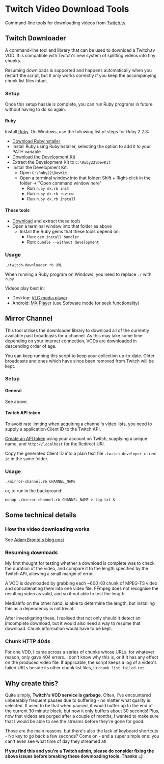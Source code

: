 # Twitch Video Download Tools

Command-line tools for downloading videos from [Twitch.tv](http://www.twitch.tv).

## Twitch Downloader

A command-line tool and library that can be used to download a Twitch.tv VOD. It is compatible with Twitch's new system of splitting videos into tiny chunks.

Resuming downloads is supported and happens automatically when you restart the script, but it only works correctly if you keep the accompanying chunk list files intact.

### Setup

Once this setup hassle is complete, you can run Ruby programs in future without having to do so again.

#### Ruby

Install [Ruby](https://www.ruby-lang.org/en/). On Windows, use the following list of steps for Ruby 2.2.3:

- [Download RubyInstaller](http://dl.bintray.com/oneclick/rubyinstaller/rubyinstaller-2.2.3.exe)
- Install Ruby using RubyInstaller, selecting the option to add it to your PATH variable
- [Download the Development Kit](http://dl.bintray.com/oneclick/rubyinstaller/DevKit-mingw64-32-4.7.2-20130224-1151-sfx.exe)
- Extract the Development Kit to `C:\Ruby22\DevKit`
- Install the Development Kit:
    + Open `C:\Ruby22\DevKit`
    + Open a terminal window into that folder: Shift + Right-click in the folder -> "Open command window here"
        * Run `ruby dk.rb init`
        * Run `ruby dk.rb review`
        * Run `ruby dk.rb install`

#### These tools

- [Download](https://github.com/ZimbiX/Twitch-Video-Download-Tools/archive/master.zip) and extract these tools
- Open a terminal window into that folder as above
    + Install the Ruby gems that these tools depend on:
        * Run: `gem install bundler`
        * Run: `bundle --without development`

### Usage

    ./twitch-downloader.rb URL

When running a Ruby program on Windows, you need to replace `./` with `ruby `

Videos play best in:

- Desktop: [VLC media player](http://www.videolan.org/vlc/)
- Android: [MX Player](https://play.google.com/store/apps/details?id=com.mxtech.videoplayer.ad&hl=en) (use Software mode for seek functionality)

## Mirror Channel

This tool utilises the downloader library to download all of the currently available past broadcasts for a channel. As this may take some time depending on your internet connection, VODs are downloaded in descending order of age.

You can keep running this script to keep your collection up-to-date. Older broadcasts and ones which have since been removed from Twitch will be kept.

### Setup

#### General

See above.

#### Twitch API token

To avoid rate limiting when acquiring a channel's video lists, you need to supply a application Client ID to the Twitch API.

[Create an API token](http://www.twitch.tv/kraken/oauth2/clients/new) using your account on Twitch, supplying a unique name, and `http://localhost` for the Redirect URI.

Copy the generated Client ID into a plain text file `.twitch-developer-client-id` in the same folder.

### Usage

    ./mirror-channel.rb CHANNEL_NAME

or, to run in the background:

    nohup ./mirror-channel.rb CHANNEL_NAME > log.txt &

## Some technical details

### How the video downloading works

See [Adam Bronte's blog post](https://adam.bronte.me/2015/05/29/downloading-twitch-tv-vods/)

### Resuming downloads

My first thought for testing whether a download is complete was to check the duration of the video, and compare it to the length specified by the Twitch API, allowing a small margin of error.

A VOD is downloaded by grabbing each ~600 KB chunk of MPEG-TS video and concatenating them into one video file. FFmpeg does not recognise the resulting video as valid, and so it not able to test the length.

MediaInfo on the other hand, *is* able to determine the length, but installing this as a dependency is not trivial.

After investigating these, I realised that not only should it detect an imcomplete download, but it would also need a way to resume that download. Chunk information would have to be kept.

### Chunk HTTP 404s

For one VOD, I came across a series of chunks whose URLs, for whatever reason, only gave 404 errors. I don't know why this is, or if it has any effect on the produced video file. If applicable, the script keeps a log of a video's failed URLs beside its other chunk list files, in `chunk_list_failed.txt`.

## Why create this?

Quite simply, **Twitch's VOD service is garbage**. Often, I've encountered unbearably frequent pauses due to buffering - no matter what quality is selected. It used to be that when paused, it would buffer up to the end of the current 30 minute block, but now it only buffers about 30 seconds! Plus, now that videos are purged after a couple of months, I wanted to make sure that I would be able to see the streams before they're gone for good.

Those are the main reasons, but there's also the lack of keyboard shortcuts - No key to go back a few seconds? Come on - and a super simple one: you can't even see what time of day they streamed at!

**If you find this and you're a Twitch admin, please do consider fixing the above issues before breaking these downloading tools. Thanks =)**
